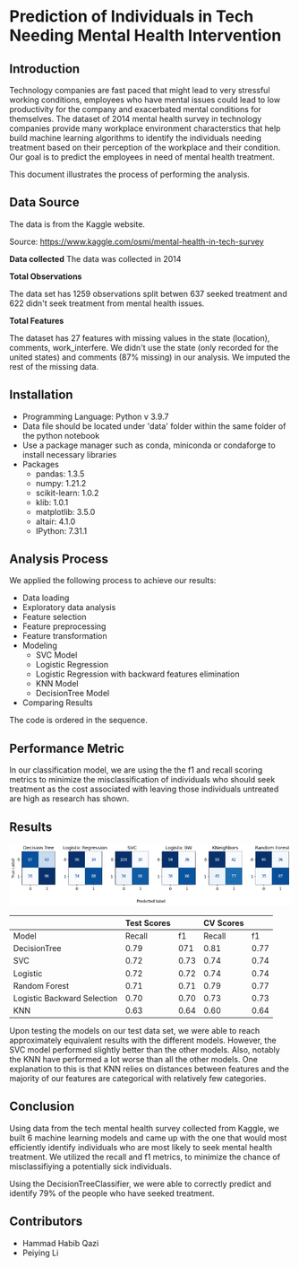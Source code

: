 # Prediction of Individuals in Tech Needing Mental Health Intervention

## Introduction

Technology companies are fast paced that might lead to very stressful working conditions, employees who have mental issues could lead to low productivity for the company and exacerbated mental conditions for themselves. The dataset of 2014 mental health survey in technology companies provide many workplace environment characterstics that help build machine learning algorithms to identify the individuals needing treatment based on their perception of the workplace and their condition. Our goal is to predict the employees in need of mental health treatment.

This document illustrates the process of performing the analysis.

## Data Source

The data is from the Kaggle website.

Source: https://www.kaggle.com/osmi/mental-health-in-tech-survey

**Data collected**
The data was collected in 2014

**Total Observations**

The data set has 1259 observations split betwen 637 seeked treatment and 622 didn't seek treatment from mental health issues.

**Total Features**

The dataset has 27 features with  missing values in the state (location), comments, work_interfere. We didn't use the state (only recorded for the united states) and comments (87% missing) in our analysis. We imputed the rest of the missing data.

## Installation

- Programming Language: Python v 3.9.7
- Data file should be located under 'data' folder within the same folder of the python notebook
- Use a package manager such as conda, miniconda or condaforge to install necessary libraries
- Packages
  - pandas: 1.3.5
  - numpy: 1.21.2
  - scikit-learn: 1.0.2
  - klib: 1.0.1
  - matplotlib: 3.5.0
  - altair: 4.1.0
  - IPython: 7.31.1

## Analysis Process

We applied the following process to achieve our results:

- Data loading
- Exploratory data analysis
- Feature selection
- Feature preprocessing
- Feature transformation
- Modeling
  - SVC Model
  - Logistic Regression
  - Logistic Regression with backward features elimination
  - KNN Model
  - DecisionTree Model
- Comparing Results

The code is ordered in the sequence.

## Performance Metric

In our classification model, we are using the the f1 and recall scoring metrics to minimize the misclassification of individuals who should seek treatment as the cost associated with leaving those individuals untreated are high as research has shown.

## Results

![alt text](imgs/Confusion%20Matrix.png)

|                             	| Test Scores 	|      	| CV Scores 	|      	|
|-----------------------------	|-------------	|------	|-----------	|------	|
| Model                       	| Recall      	| f1   	| Recall    	| f1   	|
| DecisionTree                	| 0.79        	| 071  	| 0.81      	| 0.77 	|
| SVC                         	| 0.72        	| 0.73 	| 0.74      	| 0.74 	|
| Logistic                    	| 0.72        	| 0.72 	| 0.74      	| 0.74 	|
| Random Forest               	| 0.71        	| 0.71 	| 0.79      	| 0.77 	|
| Logistic Backward Selection 	| 0.70        	| 0.70 	| 0.73      	| 0.73 	|
| KNN                         	| 0.63        	| 0.64 	| 0.60      	| 0.64 	|

Upon testing the models on our test data set, we were able to reach approximately equivalent results with the different models. However, the SVC model performed slightly better than the other models. Also, notably the KNN have performed a lot worse than all the other models. One explanation to this is that KNN relies on distances between features and the majority of our features are categorical with relatively few categories.

## Conclusion

Using data from the tech mental health survey collected from Kaggle, we built 6 machine learning models and came up with the one that would most efficiently identify individuals who are most likely to seek mental health treatment. We utilized the recall and f1 metrics, to minimize the chance of misclassifiying a potentially sick individuals.

Using the DecisionTreeClassifier, we were able to correctly predict and identify 79% of the people who have seeked treatment.

## Contributors

- Hammad Habib Qazi
- Peiying Li